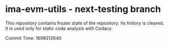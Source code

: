 # ima-evm-utils - next-testing branch

This repository contains frozen state of the repository.
Its history is cleared. It is used only for static code
analysis with Codacy.

Commit Time: 1698312640